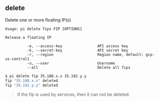 delete
------------------------------
Delete one or more floating IP(s)

    Usage: pi delete fips FIP [OPTIONS]

    Release a floating IP

              -e, --access-key                API access key
              -k, --secret-key                API secret key
              -r, --region                    Region name, default: gcp-us-central1
              -u, --user                      Username
              --all                           Delete all fips
```sh
$ pi delete fip 35.188.x.x 35.192.y.y
fip "35.188.x.x" deleted
fip "35.192.y.y" deleted
```

> If the fip is used by services, then it can not be deleted.
